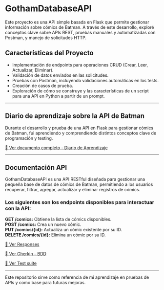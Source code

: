 # GothamDatabaseAPI
Este proyecto es una API simple basada en Flask que permite gestionar información sobre cómics de Batman. A través de este desarrollo, exploré conceptos clave sobre APIs REST, pruebas manuales y automatizadas con Postman, y manejo de solicitudes HTTP.

## Características del Proyecto
- Implementación de endpoints para operaciones CRUD (Crear, Leer, Actualizar, Eliminar).
- Validación de datos enviados en las solicitudes.
- Pruebas con Postman, incluyendo validaciones automáticas en los tests.
- Creación de casos de prueba.
- Exploración de cómo se construye y las características de un script para una API en Python a partir de un prompt. 

---

## Diario de aprendizaje sobre la API de Batman
Durante el desarrollo y prueba de una API en Flask para gestionar cómics de Batman, fui aprendiendo y comprendiendo distintos conceptos clave de programación y testing.

[📄 Ver documento completo - Diario de Aprendizaje](Diario%20de%20aprendizaje.md)

---

## Documentación API 
GothamDatabaseAPI es una API RESTful diseñada para gestionar una pequeña base de datos de cómics de Batman, permitiendo a los usuarios recuperar, filtrar, agregar, actualizar y eliminar registros de cómics.

### Los siguientes son los endpoints disponibles para interactuar con la API:
**GET /comics:** Obtiene la lista de cómics disponibles.  
**POST /comics:** Crea un nuevo cómic.  
**PUT /comics/{id}:** Actualiza un cómic existente por su ID.  
**DELETE /comics/{id}:** Elimina un cómic por su ID.  

[📄 Ver Responses](https://github.com/agustinarav/GothamDatabaseAPI/blob/main/Escenarios%20y%20Casos%20de%20prueba%20/Responses)

[📄 Ver Gherkin - BDD ](https://github.com/agustinarav/GothamDatabaseAPI/blob/main/Escenarios%20y%20Casos%20de%20prueba%20/Escenarios%20Principales)

[📄 Ver Test suite ](https://github.com/agustinarav/GothamDatabaseAPI/blob/main/Escenarios%20y%20Casos%20de%20prueba%20/Casos%20de%20prueba%20para%20Esc.%20Pricipales.md)





---

Este repositorio sirve como referencia de mi aprendizaje en pruebas de APIs y como base para futuras mejoras. 


